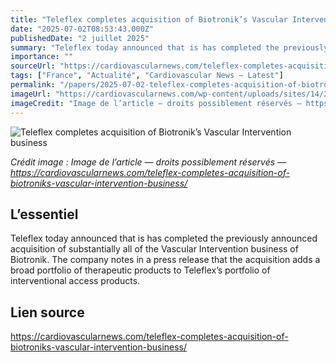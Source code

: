 ```yaml
---
title: "Teleflex completes acquisition of Biotronik’s Vascular Intervention business"
date: "2025-07-02T08:53:43.000Z"
publishedDate: "2 juillet 2025"
summary: "Teleflex today announced that is has completed the previously announced acquisition of substantially all of the Vascular Intervention business of Biotronik. The company notes in a press release that the acquisition adds a broad portfolio of therapeutic products to Teleflex’s portfolio of interventional access products."
importance: ""
sourceUrl: "https://cardiovascularnews.com/teleflex-completes-acquisition-of-biotroniks-vascular-intervention-business/"
tags: ["France", "Actualité", "Cardiovascular News — Latest"]
permalink: "/papers/2025-07-02-teleflex-completes-acquisition-of-biotroniks-vascular-intervention-business"
imageUrl: "https://cardiovascularnews.com/wp-content/uploads/sites/14/2025/02/BIO38240_BIOTRONIK_Logo_Picture-scaled.jpg"
imageCredit: "Image de l’article — droits possiblement réservés — https://cardiovascularnews.com/teleflex-completes-acquisition-of-biotroniks-vascular-intervention-business/"
---
```


![Teleflex completes acquisition of Biotronik’s Vascular Intervention business](https://cardiovascularnews.com/wp-content/uploads/sites/14/2025/02/BIO38240_BIOTRONIK_Logo_Picture-scaled.jpg)

*Crédit image : Image de l’article — droits possiblement réservés — https://cardiovascularnews.com/teleflex-completes-acquisition-of-biotroniks-vascular-intervention-business/*

## L’essentiel

Teleflex today announced that is has completed the previously announced acquisition of substantially all of the Vascular Intervention business of Biotronik. The company notes in a press release that the acquisition adds a broad portfolio of therapeutic products to Teleflex’s portfolio of interventional access products.

## Lien source

https://cardiovascularnews.com/teleflex-completes-acquisition-of-biotroniks-vascular-intervention-business/
